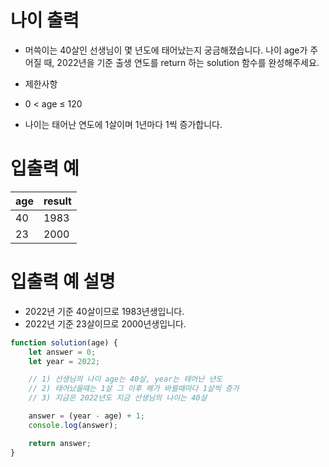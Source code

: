 # 나이 출력

- 머쓱이는 40살인 선생님이 몇 년도에 태어났는지 궁금해졌습니다. 나이 age가 주어질 때, 2022년을 기준 출생 연도를 return 하는 solution 함수를 완성해주세요.

- 제한사항
- 0 < age ≤ 120
- 나이는 태어난 연도에 1살이며 1년마다 1씩 증가합니다.

# 입출력 예

| age | result |
| ---- | ------ |
| 40 | 1983 |
| 23 | 2000 |

# 입출력 예 설명
- 2022년 기준 40살이므로 1983년생입니다.
- 2022년 기준 23살이므로 2000년생입니다.




```javascript
function solution(age) {
    let answer = 0;
    let year = 2022;

    // 1) 선생님의 나이 age는 40살, year는 태어난 년도
    // 2) 태어났을때는 1살 그 이후 해가 바뀔때마다 1살씩 증가
    // 3) 지금은 2022년도 지금 선생님의 나이는 40살

    answer = (year - age) + 1;
    console.log(answer);

    return answer;
}
```